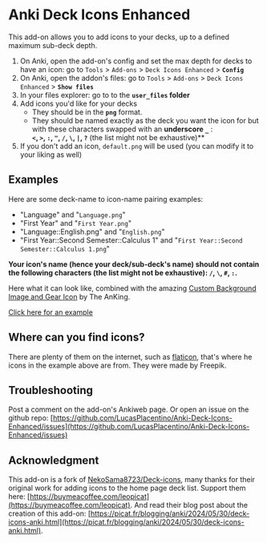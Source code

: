 # Anki Deck Icons Enhanced

This add-on allows you to add icons to your decks, up to a defined maximum sub-deck depth.

1. On Anki, open the add-on's config and set the max depth for decks to have an icon: go to `Tools` > `Add-ons` > `Deck Icons Enhanced` > **`Config`**
2. On Anki, open the addon's files: go to `Tools` > `Add-ons` > `Deck Icons Enhanced` > **`Show files`**
3. In your files explorer: go to to the **`user_files` folder**
4. Add icons you'd like for your decks
     - They should be in the **`png`** format.
     - They should be named exactly as the deck you want the icon for but with these characters swapped with an **underscore `_`** :  
          **`<`, `>`, `:`, `"`, `/`, `\`, `|`, `?`** (the list might not be exhaustive)**
5. If you don't add an icon, `default.png` will be used (you can modify it to your liking as well)

## Examples

Here are some deck-name to icon-name pairing examples:

- "Language" and "`Language.png`"
- "First Year" and "`First Year.png`"
- "Language::English.png" and "`English.png`"
- "First Year::Second Semester::Calculus 1" and "`First Year::Second Semester::Calculus 1.png`"

**Your icon's name (hence your deck/sub-deck's name) should not contain the following
characters (the list might not be exhaustive): `/`, `\`, `#`, `:`.**

Here what it can look like, combined with the amazing [Custom Background Image
and Gear Icon](https://ankiweb.net/shared/info/1210908941) by The AnKing.

<a href="https://picat.fr/assets/images/anki/deck-icons-example.png" target="_blank">Click here for an example</a>

## Where can you find icons?

There are plenty of them on the internet, such as [flaticon](https://www.flaticon.com/), that's where he icons in the example above are from. They were made by Freepik.

## Troubleshooting

Post a comment on the add-on's Ankiweb page.
Or open an issue on the github repo: [https://github.com/LucasPlacentino/Anki-Deck-Icons-Enhanced/issues](https://github.com/LucasPlacentino/Anki-Deck-Icons-Enhanced/issues)

## Acknowledgment

This add-on is a fork of [NekoSama8723/Deck-icons](NekoSama8723/Deck-icons), many thanks for their original work for adding icons to the home page deck list.
Support them here: [https://buymeacoffee.com/leopicat](https://buymeacoffee.com/leopicat). And read their blog post about the creation of this add-on: [https://picat.fr/blogging/anki/2024/05/30/deck-icons-anki.html](https://picat.fr/blogging/anki/2024/05/30/deck-icons-anki.html).
